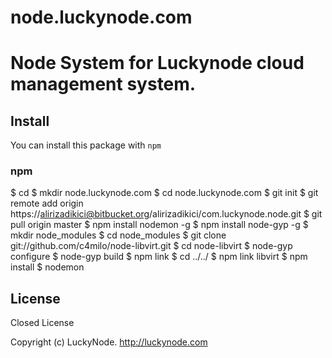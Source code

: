 # node.luckynode.com
# Node System for Luckynode cloud management system. 

## Install

You can install this package with `npm`

### npm

$ cd
$ mkdir node.luckynode.com
$ cd node.luckynode.com
$ git init
$ git remote add origin https://alirizadikici@bitbucket.org/alirizadikici/com.luckynode.node.git
$ git pull origin master
$ npm install nodemon -g
$ npm install node-gyp -g
$ mkdir node_modules
$ cd node_modules
$ git clone git://github.com/c4milo/node-libvirt.git
$ cd node-libvirt
$ node-gyp configure
$ node-gyp build
$ npm link
$ cd ../../
$ npm link libvirt
$ npm install
$ nodemon

## License

Closed License

Copyright (c) LuckyNode. http://luckynode.com
